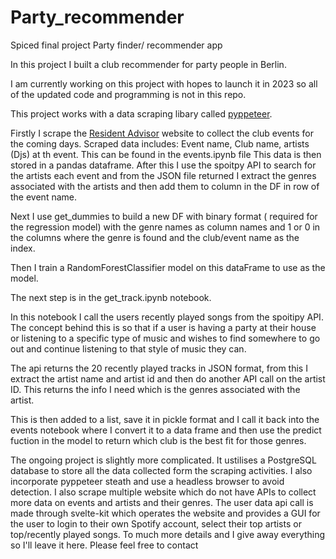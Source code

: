 # Party_recommender
Spiced final project Party finder/ recommender app

In this project I built a club recommender for party people in Berlin.

I am currently working on this project with hopes to launch it in 2023 so all of the updated code and programming is not in this repo.

This project works with a data scraping libary called [pyppeteer](https://miyakogi.github.io/pyppeteer/reference.html).

Firstly I scrape the [Resident Advisor](www.ra.co/events/de/berlin) website to collect the club events for the coming days.
Scraped data includes: Event name, Club name, artists (Djs) at th event.
This can be found in the events.ipynb file
This data is then stored in a pandas dataframe. After this I use the spoitpy API to search for the artists each event and from the JSON file returned I extract the genres associated with the artists and then add them to column in the DF in row of the event name.

Next I use get_dummies to build a new DF with binary format ( required for the regression model) with the genre names as column names and 1 or 0 in the columns where the genre is found and the club/event name as the index.

Then I train a RandomForestClassifier model on this dataFrame to use as the model.

The next step is in the get_track.ipynb notebook.

In this notebook I call the users recently played songs from the spoitipy API. The concept behind this is so that if a user is having a party at their house or listening to a specific type of music and wishes to find somewhere to go out and continue listening to that style of music they can.

The api returns the 20 recently played tracks in JSON format, from this I extract the artist name and artist id and then do another API call on the artist ID. This returns the info I need which is the genres associated with the artist.

This is then added to a list, save it in pickle format and I call it back into the events notebook where I convert it to a data frame and then use the predict fuction in the model to return which club is the best fit for those genres.

The ongoing project is slightly more complicated. It ustilises a PostgreSQL database to store all the data collected form the scraping activities. I also incorporate pyppeteer steath and use a headless browser to avoid detection. I also scrape multiple website which do not have APIs to collect more data on events and artists and their genres.
The user data api call is made through svelte-kit which operates the website and provides a GUI for the user to login to their own Spotify account, select their top artists or top/recently played songs. To much more details and I give away everything so I'll leave it here. Please feel free to contact
